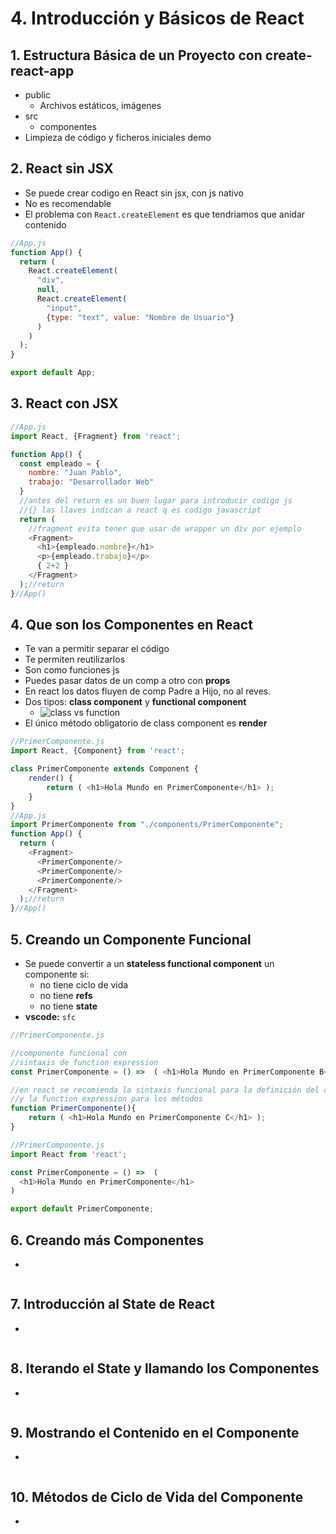 # 4. Introducción y Básicos de React

## 1. Estructura Básica de un Proyecto con create-react-app
- public
    - Archivos estáticos, imágenes
- src
    - componentes
- Limpieza de código y ficheros iniciales demo

## 2. React sin JSX
- Se puede crear codigo en React sin jsx, con js nativo
- No es recomendable
- El problema con `React.createElement` es que tendriamos que anidar contenido
```js
//App.js
function App() {
  return (
    React.createElement(
      "div",
      null,
      React.createElement(
        "input",
        {type: "text", value: "Nombre de Usuario"}
      )
    )
  );
}

export default App;
```
## 3. React con JSX
```js
//App.js
import React, {Fragment} from 'react';

function App() {
  const empleado = {
    nombre: "Juan Pablo",
    trabajo: "Desarrollador Web"
  }
  //antes del return es un buen lugar para introducir codigo js
  //{} las llaves indican a react q es codigo javascript
  return (
    //fragment evita tener que usar de wrapper un div por ejemplo
    <Fragment>
      <h1>{empleado.nombre}</h1>
      <p>{empleado.trabajo}</p>
      { 2+2 }
    </Fragment>
  );//return
}//App()
```
## 4. Que son los Componentes en React
- Te van a permitir separar el código
- Te permiten reutilizarlos
- Son como funciones js
- Puedes pasar datos de un comp a otro con **props**
- En react los datos fluyen de comp Padre a Hijo, no al reves.
- Dos tipos: **class component** y **functional component**
  - ![class vs function](https://trello-attachments.s3.amazonaws.com/5b014dcaf4507eacfc1b4540/5d7fef6652faf333827e91c3/02a51b9bbf012a1f2244e03d327c9b87/image.png)
- El único método obligatorio de class component es **render**
```js
//PrimerComponente.js
import React, {Component} from 'react';

class PrimerComponente extends Component {
    render() { 
        return ( <h1>Hola Mundo en PrimerComponente</h1> );
    }
}
//App.js
import PrimerComponente from "./components/PrimerComponente";
function App() {
  return (
    <Fragment>
      <PrimerComponente/>
      <PrimerComponente/>
      <PrimerComponente/>
    </Fragment>
  );//return
}//App()
```
## 5. Creando un Componente Funcional
- Se puede convertir a un **stateless functional component** un componente si:
  - no tiene ciclo de vida
  - no tiene **refs**
  - no tiene **state**
- **vscode:** `sfc` 
```js
//PrimerComponente.js

//componente funcional con
//sintaxis de function expression
const PrimerComponente = () =>  ( <h1>Hola Mundo en PrimerComponente B</h1> );

//en react se recomienda la sintaxis funcional para la definición del componente
//y la function expression para los métodos
function PrimerComponente(){
    return ( <h1>Hola Mundo en PrimerComponente C</h1> );
}

//PrimerComponente.js
import React from 'react';

const PrimerComponente = () =>  ( 
  <h1>Hola Mundo en PrimerComponente</h1> 
)

export default PrimerComponente;
```
## 6. Creando más Componentes
- 
```js
```
## 7. Introducción al State de React
- 
```js
```
## 8. Iterando el State y llamando los Componentes
- 
```js
```
## 9. Mostrando el Contenido en el Componente
- 
```js
```
## 10. Métodos de Ciclo de Vida del Componente
- 
```js
```
